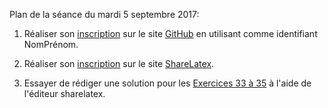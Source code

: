Plan de la séance du mardi 5 septembre 2017:

1. Réaliser son [inscription](https://github.com/join?source=header-home) sur le site [GitHub](https://github.com/) en utilisant comme identifiant NomPrénom.

1. Réaliser son [inscription](https://fr.sharelatex.com/register) sur le site [ShareLatex](https://fr.sharelatex.com/register).

1. Essayer de rédiger une solution pour les [Exercices 33 à 35](https://github.com/ThomasGire/Cours1S/blob/master/Chapitres/1.%20Second%20degr%C3%A9/Images/33-34-35p38.png) à l'aide de l'éditeur sharelatex.
